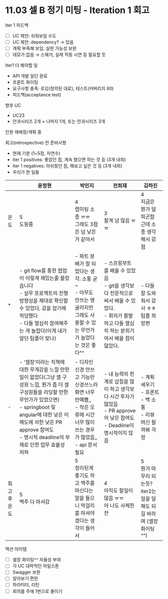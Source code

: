 # 11.03 셀 B 정기 미팅 - Iteration 1 회고

Iter 1 피드백

- [ ]  UC 제안: 쉬워보일 수도
- [ ]  UC 제안: dependency? → 있음
- [ ]  계획 부족해 보임. 실현 가능성 보완
- [ ]  데모가 없음 → 스웨거, 실제 작동 시연 등 필요할 듯

Iter1 더 해야할 일

- API 개발 일단 완료
- 프론트 화이팅
- 요구사항 충족: 로깅(정의된 대로), 테스트(커버리지 80)
- 피드백(acceptance test)

향후 UC

- UC23
- 안과시리즈 2개 + 나머지 1개, 또는 안과시리즈 3개

인원 재배정/계획 중

회고(retrospective) 전 준비사항

- 현재 기분 (1~5점, 자연수)
- iter 1 positives: 좋았던 점, 계속 했으면 하는 것 등 (3개 내외)
- iter 1 negatives: 아쉬웠던 점, 해보고 싶은 것 등 (3개 내외)
- 우리가 한 일들

|              | 윤정현                                                                                                                                                                                                                                                                     | 박민지                                                                                                                                | 전희재                                                                                                                                                   | 김하진                                                                          |
| ------------ | -------------------------------------------------------------------------------------------------------------------------------------------------------------------------------------------------------------------------------------------------------------------------- | ------------------------------------------------------------------------------------------------------------------------------------- | -------------------------------------------------------------------------------------------------------------------------------------------------------- | ------------------------------------------------------------------------------- |
| 온도         | 5 <br> 도핑중                                                                                                                                                                                                                                                              | 4 <br> 랩미팅 소종 ㅠㅠ <br> 그래도 3점은 넘 낮은 거 같아서                                                                           | 3 <br> 할게 넘 많음 ㅠㅠ                                                                                                                                 | 4 <br> 지금은 뭔가 덜 피곤함 <br> 근데 소종 생각해서 감점                       |
| +            | - git flow를 통한 협업이 이렇게 재밌는줄 몰랐습니다 <br> - 실무 프로젝트의 진행 방향성을 제대로 확인할 수 있었다, 감을 잡기에 적당했다 <br> - 다들 열심히 참여해주는 게 놀랍다(이게 내가 알던 팀플이 맞나)                                                                 | - 파트 분배가 잘 되었다는 생각. 소통 굳~ <br> - 아무도 안쓰는 앵귤러지만 그래도 사용할 수 있는 무언가가 늘었다는 것은 좋다^^          | - 스프링부트를 배울 수 있었음 <br> - git을 생각보다 전문적으로 써서 배울 수 있었다. <br> - 회의가 활발하고 다들 열심히 하는 분위기여서 배울 점이 많았다. | - 다들 잘 도와줘서 감사 ㅎㅎ 팀플 희망편                                        |
| -            | - ‘셀장’이라는 직책에 대한 무게감을 느낄 만한 일이 없었다(그냥 셀 구성원 느낌, 뭔가 좀 더 셀 구성원들을 리딩할 만한 무언가가 있었으면) <br> - springboot 및 angular에 대한 낮은 이해도에 의한 낮은 PR approve 참여도 <br> - 명시적 deadline의 부재로 인한 업무 효율성 저하 | - 디자인 신경 안쓰고 기능만 신경쓰느라 화면 너무 안예쁨,, <br> - 작은 오류에 시간 너무 많이 쓰는 경우가 많았음,, <br> - api 문서 필요 | - 내 능력의 한계로 삽질을 많이 하고 생각보다 시간 투자가 많았음 <br> - PR approve의 낮은 참여도 <br> -  Deadline이 명시적이지 않음                       | - 계획 세우기 <br> - 프론트 - 백 소통 <br> - 리뷰 머신 될까봐 걱정              |
| 회고 후 온도 | 5 <br> 맥주 다 마셔감                                                                                                                                                                                                                                                      | 5 <br> 정리된게 좋기도 하고 맥주를 마신다는 말을 들으니 막걸리를 마셔야겠다는 생각이 들어서                                           | 4 <br> 아직도 할일이 많음 ㅠㅠ <br> 아 나도 사케한잔                                                                                                     | 5 <br> 뭔가 마무리 되는듯? <br> iter2는 일을 덜 해도 되길 바라며 (셀장화이팅^^) |

액션 아이템

- [ ]  셀장 화이팅^^ 자율성 부여
- [ ]  각 UC 대략적인 마일스톤
- [ ]  Swagger 보완
  - [ ]  알아보기 편한
  - [ ]  파라미터, 리턴
- [ ]  회의를 주에 1번으로 줄이기

